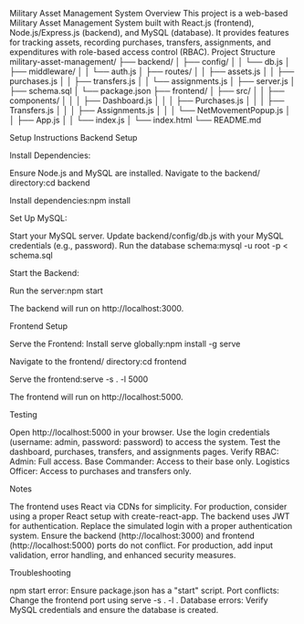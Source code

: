 Military Asset Management System
Overview
This project is a web-based Military Asset Management System built with React.js (frontend), Node.js/Express.js (backend), and MySQL (database). It provides features for tracking assets, recording purchases, transfers, assignments, and expenditures with role-based access control (RBAC).
Project Structure
military-asset-management/
├── backend/
│   ├── config/
│   │   └── db.js
│   ├── middleware/
│   │   └── auth.js
│   ├── routes/
│   │   ├── assets.js
│   │   ├── purchases.js
│   │   ├── transfers.js
│   │   └── assignments.js
│   ├── server.js
│   ├── schema.sql
│   └── package.json
├── frontend/
│   ├── src/
│   │   ├── components/
│   │   │   ├── Dashboard.js
│   │   │   ├── Purchases.js
│   │   │   ├── Transfers.js
│   │   │   ├── Assignments.js
│   │   │   └── NetMovementPopup.js
│   │   ├── App.js
│   │   └── index.js
│   └── index.html
└── README.md

Setup Instructions
Backend Setup

Install Dependencies:

Ensure Node.js and MySQL are installed.
Navigate to the backend/ directory:cd backend


Install dependencies:npm install




Set Up MySQL:

Start your MySQL server.
Update backend/config/db.js with your MySQL credentials (e.g., password).
Run the database schema:mysql -u root -p < schema.sql




Start the Backend:

Run the server:npm start


The backend will run on http://localhost:3000.



Frontend Setup

Serve the Frontend:
Install serve globally:npm install -g serve


Navigate to the frontend/ directory:cd frontend


Serve the frontend:serve -s . -l 5000


The frontend will run on http://localhost:5000.



Testing

Open http://localhost:5000 in your browser.
Use the login credentials (username: admin, password: password) to access the system.
Test the dashboard, purchases, transfers, and assignments pages.
Verify RBAC:
Admin: Full access.
Base Commander: Access to their base only.
Logistics Officer: Access to purchases and transfers only.



Notes

The frontend uses React via CDNs for simplicity. For production, consider using a proper React setup with create-react-app.
The backend uses JWT for authentication. Replace the simulated login with a proper authentication system.
Ensure the backend (http://localhost:3000) and frontend (http://localhost:5000) ports do not conflict.
For production, add input validation, error handling, and enhanced security measures.

Troubleshooting

npm start error: Ensure package.json has a "start" script.
Port conflicts: Change the frontend port using serve -s . -l <port>.
Database errors: Verify MySQL credentials and ensure the database is created.

